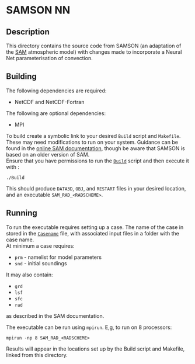 # SAMSON NN

## Description

This directory contains the source code from SAMSON (an adaptation of the [SAM](http://rossby.msrc.sunysb.edu/~marat/SAM.html) atmospheric model) with changes made to incorporate a Neural Net parameterisation of convection.

## Building

The following dependencies are required:

- NetCDF and NetCDF-Fortran

The following are optional dependencies:

- MPI

To build create a symbolic link to your desired `Build` script and `Makefile`.
These may need modifications to run on your system. Guidance can be found in the
[online SAM documentation](http://rossby.msrc.sunysb.edu/~marat/SAM.html), though be
aware that SAMSON is based on an older version of SAM.  
Ensure that you have permissions to run the [`Build`](Build) script and then execute it
with :
```
./Build
```

This should produce `DATA3D`, `OBJ`, and `RESTART` files in your desired location, and
an executable `SAM_RAD_<RADSCHEME>`.

## Running

To run the executable requires setting up a case.
The name of the case in stored in the [`Casename`](Casename) file, with associated
input files in a folder with the case name.  
At minimum a case requires:

- `prm` - namelist for model parameters
- `snd` - initial soundings

It may also contain:

- `grd`
- `lsf`
- `sfc`
- `rad`

as described in the SAM documentation.

The executable can be run using `mpirun`. E,g, to run on 8 processors:
```
mpirun -np 8 SAM_RAD_<RADSCHEME>
```
Results will appear in the locations set up by the Build script and Makefile, linked
from this directory.
